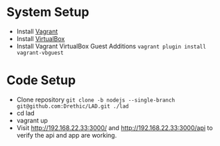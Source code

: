 # System Setup
* Install [Vagrant](https://www.vagrantup.com/downloads.html)
* Install [VirtualBox](https://www.virtualbox.org/wiki/Downloads)
* Install Vagrant VirtualBox Guest Additions `vagrant plugin install vagrant-vbguest`

# Code Setup
* Clone repository `git clone -b nodejs --single-branch git@github.com:Drethic/LAD.git ./lad`
* cd lad
* vagrant up
* Visit http://192.168.22.33:3000/ and http://192.168.22.33:3000/api to verify the api and app are working.